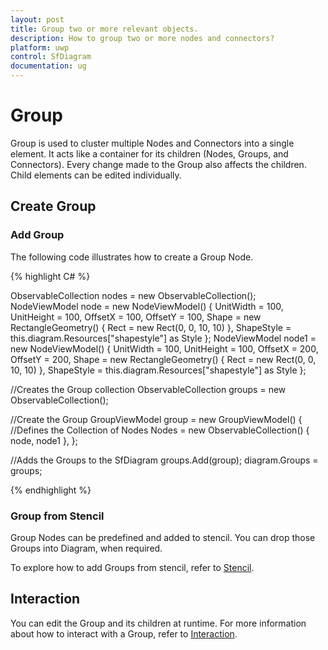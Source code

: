 ```yaml
---
layout: post
title: Group two or more relevant objects.
description: How to group two or more nodes and connectors?
platform: uwp
control: SfDiagram
documentation: ug
---
```


# Group

Group is used to cluster multiple Nodes and Connectors into a single element. It acts like a container for its children (Nodes, Groups, and Connectors). Every change made to the Group also affects the children. Child elements can be edited individually.

## Create Group

### Add Group

The following code illustrates how to create a Group Node.

{% highlight C# %}

ObservableCollection<NodeViewModel> nodes = new ObservableCollection<NodeViewModel>();
NodeViewModel node = new NodeViewModel()
{
	UnitWidth = 100,
	UnitHeight = 100,
	OffsetX = 100,
	OffsetY = 100,
	Shape = new RectangleGeometry() { Rect = new Rect(0, 0, 10, 10) },
	ShapeStyle = this.diagram.Resources["shapestyle"] as Style
};
NodeViewModel node1 = new NodeViewModel()
{
	UnitWidth = 100,
	UnitHeight = 100,
	OffsetX = 200,
	OffsetY = 200,
	Shape = new RectangleGeometry() { Rect = new Rect(0, 0, 10, 10) },
	ShapeStyle = this.diagram.Resources["shapestyle"] as Style
};

//Creates the Group collection
ObservableCollection<GroupViewModel> groups = new ObservableCollection<GroupViewModel>();

//Create the Group
GroupViewModel group = new GroupViewModel()
{
	//Defines the Collection of Nodes
	Nodes = new ObservableCollection<NodeViewModel>()
	{
		node,
		node1
	},
};

//Adds the Groups to the SfDiagram
groups.Add(group);
diagram.Groups = groups;

{% endhighlight %}

### Group from Stencil

Group Nodes can be predefined and added to stencil. You can drop those Groups into Diagram, when required. 

To explore how to add Groups from stencil, refer to [Stencil](/uwp/sfdiagram/Stencil "Stencil").

## Interaction

You can edit the Group and its children at runtime. For more information about how to interact with a Group, refer to [Interaction](/uwp/sfdiagram/Interaction "Interaction").